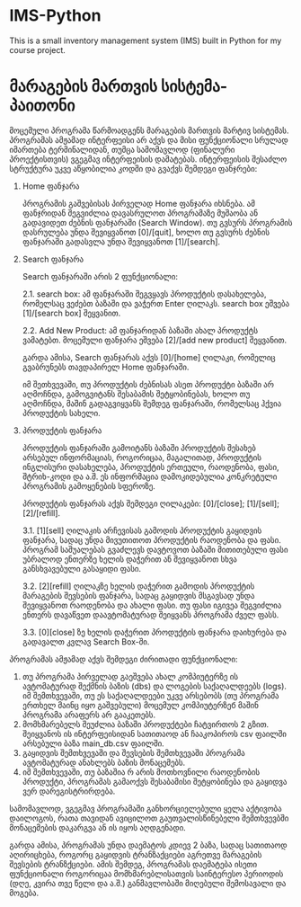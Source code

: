 # IMS-Python  
This is a small inventory management system (IMS) built in Python 
for my course project.

# მარაგების მართვის სისტემა-პაითონი   

მოცემული პროგრამა წარმოადგენს მარაგების მართვის მარტივ სისტემას.
პროგრამას ამჟამად ინტერფეისი არ აქვს და მისი ფუნქციონალი სრულად
იმართება ტერმინალიდან, თუმცა სამომავლოდ (ფინალური პროექტისთვის)
ვგეგმავ ინტერფეისის დამატებას. ინტერფეისის შესაძლო სტრუქტურა უკვე 
აწყობილია კოდში და გვაქვს შემდეგი ფანჯრები:

1. Home ფანჯარა  

    პროგრამის გაშვებისას პირველად Home ფანჯარა იხსნება. ამ ფანჯრიდან
    შეგვიძლია დავასრულოთ პროგრამაზე მუშაობა ან გადავიდეთ ძებნის
    ფანჯარაში (Search Window). თუ გვსურს პროგრამის დასრულება უნდა
    შევიყვანოთ [0]/[quit], ხოლო თუ გვსურს ძებნის ფანჯარაში გადასვლა
    უნდა შევიყვანოთ [1]/[search].

2. Search ფანჯარა

    Search ფანჯარაში არის 2 ფუნქციონალი: 
    
    2.1. search box: ამ ფანჯარაში შეგვყავს პროდუქტის დასახელება,
    რომელსაც ვეძებთ ბაზაში და ვაჭერთ Enter ღილაკს. search box 
    ეშვება [1]/[search box] შეყვანით.
    
    2.2. Add New Product: ამ ფანჯარიდან ბაზაში ახალ პროდუქტს 
    ვამატებთ. მოცემული ფანჯარა ეშვება [2]/[add new product] შეყვანით.

    გარდა ამისა, Search ფანჯარას აქვს [0]/[home] ღილაკი, რომელიც
    გვაბრუნებს თავდაპირელ Home ფანჯარაში.

    იმ შეთხვევაში, თუ პროდუქტის ძებნისას ასეთ პროდუქტი ბაზაში არ
    აღმოჩნდა, გამოგვიტანს შესაბამის შეტყობინებას, ხოლო თუ აღმოჩნდა,
    მაშინ გადაგვიყვანს შემდეგ ფანჯარაში, რომელსაც ჰქვია პროდუქტის 
    სახელი.

3. პროდუქტის ფანჯარა

    პროდუქტის ფანჯარაში გამოიტანს ბაზაში პროდუქტის შესახებ არსებულ 
    ინფორმაციას, როგორიცაა, მაგალითად, პროდუქტის ინგლისური 
    დასახელება, პროდუქტის ერთეული, რაოდენობა, ფასი, შტრიხ-კოდი 
    და ა.შ. ეს ინფორმაცია დამოკიდებულია კონკრეტული პროგრამის 
    გამოყენების სფეროზე.

    პროდუქტის ფანჯარას აქვს შემდეგი ღილაკები: [0]/[close]; 
    [1]/[sell]; [2]/[refill]. 

    3.1. [1]\[sell] ღილაკის არჩევისას გამოდის პროდუქტის გაყიდვის 
    ფანჯარა, სადაც უნდა მივუთითოთ პროდუქტის რაოდენობა და ფასი.
    პროგრამ საშუალებას გვაძლევს დავტოვოთ ბაზაში მითითებული ფასი 
    უბრალოდ ენთერზე ხელის დაჭერით ან შევიყვანოთ სხვა განსხვავებული
    გასაყიდი ფასი.

    3.2. [2]\[refill] ღილაკზე ხელის დაჭერით გამოდის პროდუქტის
    მარაგების შევსების ფანჯარა, სადაც გაყიდვის მსგავსად უნდა
    შევიყვანოთ რაოდენობა და ახალი ფასი. თუ ფასი იგივეა შეგვიძლია
    ენთერს დავაწვეთ დაავტომატურად შეიყვანს პროგრამა ძველ ფასს.

    3.3. [0]\[close] ზე ხელის დაჭერით პროდუქტის ფანჯარა დაიხურება
     და გადავალთ კვლავ Search Box-ში.


პროგრამას ამჟამად აქვს შემდეგი ძირითადი ფუნქციონალი:

1. თუ პროგრამა პირველად გაეშვება ახალ კომპიუტერზე ის ავტომატურად
შექმნის ბაზის (dbs) და ლოგების საქაღალდეებს (logs). იმ შემთხვევაში, 
თუ ეს საქაღალდეები უკვე არსებობს (თუ პროგრამა ერთხელ მაინც 
იყო გაშვებული) მოცემულ კომპიუტერზეб მაშინ პროგრამა არაფერს არ 
გააკეთებს.
2. მომხმარებელს შეუძლია ბაზაში პროდუქტები ჩატვირთოს 2 გზით.
შეიყვანოს ის ინტერფეისიდან სათითაოდ ან ჩააკოპიროს csv ფაილში
არსებული ბაზა main_db.csv ფაილში. 
3. გაყიდვის შემთხვევაში და შევსების შემთხვევაში პროგრამა ავტომატურად
ანახლებს ბაზის მონაცემებს. 
4. იმ შემთხვევაში, თუ ბაზაშია რ არის მოთხოვნილი რაოდენობის
პროდუქტი, პროგრამას გამაოქვს შესაბამისი შეტყობინება და გაყიდვა ვერ დარეგისტრირდება.

სამომავლოდ, ვგეგმავ პროგრამაში განხორციელებული ყელა აქტივობა 
დაილოგოს, რათა თავიდან ავიცილოთ გაუთვალისწინებელი შემთხვევბში
მონაცემების დაკარგვა ან ის იყოს აღდგენადი.

გარდა ამისა, პროგრამას უნდა დაემატოს კდიევ 2 ბაზა, სადაც სათითაოდ 
აღირიცხება, როგორც გაყიდვის ტრანზაქციები აგრეთვე მარაგების შევსების 
ტრანზქციები. ამის შემდეგ, პროგრამას დაემატება ისეთი ფუნქციონალი 
როგორიცაა მომხმარებლისათვის საინტერესო პერიოდის (დღე, კვირა თვე
წელი და ა.შ.) განმავლობაში მიღებული შემოსავალი და მოგება.



